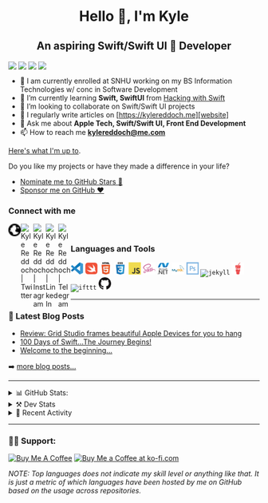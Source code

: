 # <div align="center" style="border:none;">Hello 👋, I'm Kyle</div>
## <div align="center" style="border:none;">An aspiring Swift/Swift UI  Developer</div>

[<img align="center" src="https://img.shields.io/website?label=kylereddoch.me&style=for-the-badge&url=https%3A%2F%2Fkylereddoch.me" />][website]
[<img align="center" src="https://wakatime.com/badge/user/10619014-9413-4a5b-a3df-2d3892b8a73d.svg?style=for-the-badge" />][wakatime]
[<img align="center" src="https://img.shields.io/twitter/follow/winphankyle?color=1DA1F2&logo=twitter&style=for-the-badge" />][twitter]
[<img align="center" src="https://img.shields.io/badge/kyle.reddoch-%23E4405F.svg?style=for-the-badge&logo=Instagram&logoColor=white" />][instagram]

- 📓 I am currently enrolled at SNHU working on my BS Information Technologies w/ conc in Software Development
- 🌱 I’m currently learning **Swift, SwiftUI** from [Hacking with Swift][hwscourses]
- 🤝 I’m looking to collaborate on Swift/Swift UI projects
- 📝 I regularly write articles on [https://kylereddoch.me][website]
- 💬 Ask me about **Apple Tech, Swift/Swift UI, Front End Development** 
- 📫 How to reach me **[kylereddoch@me.com][email]**

[Here's what I'm up to][now].

Do you like my projects or have they made a difference in your life?

- [Nominate me to GitHub Stars :star2:][githubstars]
- [Sponsor me on GitHub :heart:][githubsponsor]

### Connect with me

[<img align="left" alt="KyleReddoch.me" width="25" src="https://raw.githubusercontent.com/iconic/open-iconic/master/svg/globe.svg" />][website]
[<img align="left" alt="Kyle Reddoch | Twitter" width="25" src="https://cdn.jsdelivr.net/npm/simple-icons@v5/icons/twitter.svg" />][twitter]
[<img align="left" alt="Kyle Reddoch | Instagram" width="25" src="https://cdn.jsdelivr.net/npm/simple-icons@v5/icons/instagram.svg" />][instagram]
[<img align="left" alt="Kyle Reddoch | LinkedIn" width="25" src="https://cdn.jsdelivr.net/npm/simple-icons@v5/icons/linkedin.svg" />][linkedin]
[<img align="left" alt="Kyle Reddoch | Telegram" width="25" src="https://cdn.jsdelivr.net/npm/simple-icons@v5/icons/telegram.svg" />][telegram]

<br />

### Languages and Tools

<code><img src="https://raw.githubusercontent.com/devicons/devicon/master/icons/vscode/vscode-original.svg" alt="vscode" width="25" height="25"/></code>
<code><img src="https://raw.githubusercontent.com/devicons/devicon/master/icons/swift/swift-original.svg" alt="swift" width="25" height="25"/></code>
<code><img src="https://raw.githubusercontent.com/devicons/devicon/master/icons/html5/html5-original-wordmark.svg" alt="html5" width="25" height="25"/></code>
<code><img src="https://raw.githubusercontent.com/devicons/devicon/master/icons/css3/css3-original-wordmark.svg" alt="css3" width="25" height="25"/></code>
<code><img src="https://raw.githubusercontent.com/devicons/devicon/master/icons/javascript/javascript-original.svg" alt="javascript" width="25" height="25"/></code>
<code><img src="https://raw.githubusercontent.com/devicons/devicon/master/icons/sass/sass-original.svg" alt="sass" width="25" height="25"/></code>
<code><img src="https://raw.githubusercontent.com/devicons/devicon/master/icons/dot-net/dot-net-original-wordmark.svg" alt="dotnet" width="25" height="25"/></code>
<code><img src="https://raw.githubusercontent.com/devicons/devicon/master/icons/mysql/mysql-original-wordmark.svg" alt="mysql" width="25" height="25"/></code>
<code><img src="https://raw.githubusercontent.com/devicons/devicon/master/icons/photoshop/photoshop-line.svg" alt="photoshop" width="25" height="25"/></code>
<code><img src="https://www.vectorlogo.zone/logos/jekyllrb/jekyllrb-icon.svg" alt="jekyll" width="25" height="25"/></code>
<code><img src="https://raw.githubusercontent.com/devicons/devicon/master/icons/gulp/gulp-plain.svg" alt="gulp" width="25" height="25"/></code>
<code><img src="https://www.vectorlogo.zone/logos/ifttt/ifttt-ar21.svg" alt="ifttt" width="25" height="25"/></code>
<code><img src="https://raw.githubusercontent.com/github/explore/78df643247d429f6cc873026c0622819ad797942/topics/github/github.png" alt="ifttt" width="25" height="25"/></code>


---

### 📝 Latest Blog Posts

<!-- BLOG-POST-LIST:START -->
- [Review: Grid Studio frames beautiful Apple Devices for you to hang](https://kylereddoch.me/2021/11/18/review-gridstudio-frames-apple-devices.html)
- [100 Days of Swift…The Journey Begins!](https://kylereddoch.me/2021/11/12/100-days-swift-journey-begins.html)
- [Welcome to the beginning…](https://kylereddoch.me/2021/11/08/welcome-to-beginning.html)
<!-- BLOG-POST-LIST:END -->

➡️ [more blog posts...](https://kylereddoch.me)

---

<details>
<summary>📊 GitHub Stats:</summary>

<p><img src="https://github-readme-stats-sigma-rouge.vercel.app/api?username=kylereddoch&show_icons=true&hide_border=true&locale=en" alt="kylereddoch" /></p>
<p><img src="https://github-readme-stats-sigma-rouge.vercel.app/api/top-langs?username=kylereddoch&show_icons=true&hide_border=true&locale=en&layout=compact" alt="kylereddoch" /></p>
<p><img src="https://github-readme-stats-sigma-rouge.vercel.app/api/wakatime?username=kylereddoch&show_icons=true&hide_border=true&locale=en&layout=compact" alt="kylereddoch" /></p>

</details>

<details>
<summary>⚒ Dev Stats</summary>

<!--START_SECTION:waka-->
![Profile Views](http://img.shields.io/badge/Profile%20Views-170-blue)

![Lines of code](https://img.shields.io/badge/From%20Hello%20World%20I%27ve%20Written-2580%20lines%20of%20code-blue)

**🐱 My GitHub Data** 

> 🏆 258 Contributions in the Year 2021
 > 
> 📦 49.3 kB Used in GitHub's Storage 
 > 
> 💼 Opted to Hire
 > 
> 📜 6 Public Repositories 
 > 
> 🔑 0 Private Repositories  
 > 
**I'm a Night 🦉** 

```text
🌞 Morning    17 commits     ██░░░░░░░░░░░░░░░░░░░░░░░   9.71% 
🌆 Daytime    19 commits     ██░░░░░░░░░░░░░░░░░░░░░░░   10.86% 
🌃 Evening    72 commits     ██████████░░░░░░░░░░░░░░░   41.14% 
🌙 Night      67 commits     █████████░░░░░░░░░░░░░░░░   38.29%

```
📅 **I'm Most Productive on Saturday** 

```text
Monday       7 commits      █░░░░░░░░░░░░░░░░░░░░░░░░   4.0% 
Tuesday      19 commits     ██░░░░░░░░░░░░░░░░░░░░░░░   10.86% 
Wednesday    7 commits      █░░░░░░░░░░░░░░░░░░░░░░░░   4.0% 
Thursday     32 commits     ████░░░░░░░░░░░░░░░░░░░░░   18.29% 
Friday       24 commits     ███░░░░░░░░░░░░░░░░░░░░░░   13.71% 
Saturday     70 commits     ██████████░░░░░░░░░░░░░░░   40.0% 
Sunday       16 commits     ██░░░░░░░░░░░░░░░░░░░░░░░   9.14%

```


📊 **This Week I Spent My Time On** 

```text
⌚︎ Time Zone: America/Chicago

💬 Programming Languages: 
Markdown                 8 hrs 36 mins       ███████████████░░░░░░░░░░   61.19% 
HTML                     2 hrs 46 mins       █████░░░░░░░░░░░░░░░░░░░░   19.67% 
YAML                     1 hr 21 mins        ██░░░░░░░░░░░░░░░░░░░░░░░   9.61% 
Ruby                     32 mins             █░░░░░░░░░░░░░░░░░░░░░░░░   3.88% 
JSON                     17 mins             ░░░░░░░░░░░░░░░░░░░░░░░░░   2.06%

🔥 Editors: 
VS Code                  14 hrs 4 mins       █████████████████████████   100.0%

🐱‍💻 Projects: 
kylereddoch.github.io    12 hrs 39 mins      ██████████████████████░░░   90.04% 
kylereddoch              1 hr 3 mins         ██░░░░░░░░░░░░░░░░░░░░░░░   7.57% 
Unknown Project          10 mins             ░░░░░░░░░░░░░░░░░░░░░░░░░   1.22% 
github-readme-stats      7 mins              ░░░░░░░░░░░░░░░░░░░░░░░░░   0.91% 
revisits                 2 mins              ░░░░░░░░░░░░░░░░░░░░░░░░░   0.25%

💻 Operating System: 
Mac                      14 hrs 4 mins       █████████████████████████   100.0%

```

**I Mostly Code in Swift** 

```text
Swift                    2 repos             ████████████░░░░░░░░░░░░░   50.0% 
Shell                    1 repo              ██████░░░░░░░░░░░░░░░░░░░   25.0% 
HTML                     1 repo              ██████░░░░░░░░░░░░░░░░░░░   25.0%

```



 Last Updated on 28/11/2021
<!--END_SECTION:waka-->

</details>

<details>
<summary>🎯 Recent Activity</summary>

<!--RECENT_ACTIVITY:start-->
1. ⭐ Starred [Borrus-sudo/awesome-stack](https://github.com/Borrus-sudo/awesome-stack)
2. ⭐ Starred [rob-murray/jekyll-twitter-plugin](https://github.com/rob-murray/jekyll-twitter-plugin)
3. ⭐ Starred [willwashburn/rescuetime.js](https://github.com/willwashburn/rescuetime.js)
4. 🎉 Merged PR [#1](https://github.com/kylereddoch/kylereddoch.github.io/pull/1) in [kylereddoch/kylereddoch.github.io](https://github.com/kylereddoch/kylereddoch.github.io)
5. 💪 Opened PR [#1](https://github.com/kylereddoch/kylereddoch.github.io/pull/1) in [kylereddoch/kylereddoch.github.io](https://github.com/kylereddoch/kylereddoch.github.io)
<!--RECENT_ACTIVITY:end-->

<!--RECENT_ACTIVITY:last_update-->
Last Updated: Sunday, November 28th, 2021, 1:17:21 PM
<!--RECENT_ACTIVITY:last_update_end-->

</details>

---

### 🙏🏼 Support:
<a href="https://www.buymeacoffee.com/kylereddoch" target="_blank"><img src="https://cdn.buymeacoffee.com/buttons/v2/default-yellow.png" alt="Buy Me A Coffee" style="height: 60px !important;width: 217px !important;" ></a>
<a href='https://ko-fi.com/S6S374TCV' target='_blank'><img height='36' style='border:0px;height:36px;' src='https://cdn.ko-fi.com/cdn/kofi1.png?v=3' border='0' alt='Buy Me a Coffee at ko-fi.com' /></a>

_NOTE: Top languages does not indicate my skill level or anything like that. It is just a metric of which languages have been hosted by me on GitHub based on the usage across repositories._

[website]: https://kylereddoch.me
[twitter]: https://twitter.com/winphankyle
[instagram]: https://instagram.com/kyle.reddoch
[linkedin]: https://linkedin.com/in/kylereddoch
[wakatime]: https://wakatime.com/@10619014-9413-4a5b-a3df-2d3892b8a73d
[telegram]: https://t.me/kylereddoch
[email]: kylereddoch@me.com
[hwscourses]: https://www.hackingwithswift.com
[githubstars]: https://stars.github.com/nominate/
[githubsponsor]: https://github.com/sponsors/kylereddoch
[now]: https://kylereddoch.me/now/
